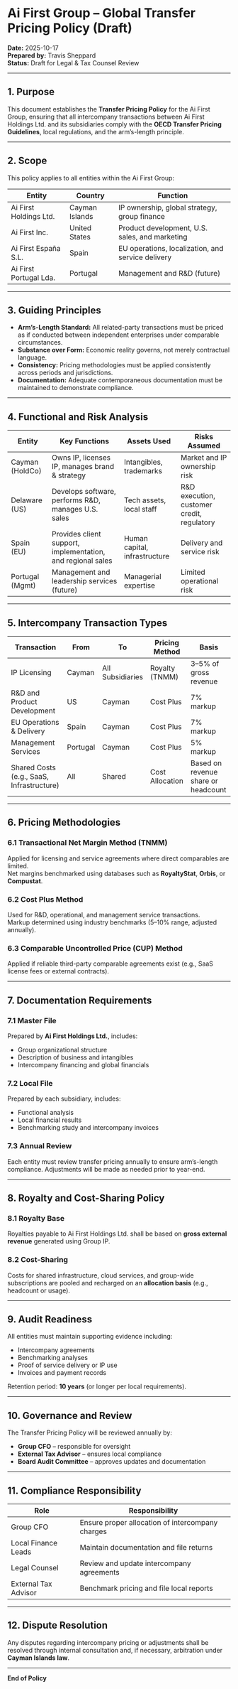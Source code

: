


# Ai First Group – Global Transfer Pricing Policy (Draft)

**Date:** 2025-10-17  
**Prepared by:** Travis Sheppard  
**Status:** Draft for Legal & Tax Counsel Review  

---

## 1. Purpose
This document establishes the **Transfer Pricing Policy** for the Ai First Group, ensuring that all intercompany transactions between Ai First Holdings Ltd. and its subsidiaries comply with the **OECD Transfer Pricing Guidelines**, local regulations, and the arm’s-length principle.

---

## 2. Scope
This policy applies to all entities within the Ai First Group:

| Entity | Country | Function |
|--------|----------|-----------|
| Ai First Holdings Ltd. | Cayman Islands | IP ownership, global strategy, group finance |
| Ai First Inc. | United States | Product development, U.S. sales, and marketing |
| Ai First España S.L. | Spain | EU operations, localization, and service delivery |
| Ai First Portugal Lda. | Portugal | Management and R&D (future) |

---

## 3. Guiding Principles
- **Arm’s-Length Standard:** All related-party transactions must be priced as if conducted between independent enterprises under comparable circumstances.  
- **Substance over Form:** Economic reality governs, not merely contractual language.  
- **Consistency:** Pricing methodologies must be applied consistently across periods and jurisdictions.  
- **Documentation:** Adequate contemporaneous documentation must be maintained to demonstrate compliance.

---

## 4. Functional and Risk Analysis

| Entity | Key Functions | Assets Used | Risks Assumed |
|--------|----------------|--------------|----------------|
| Cayman (HoldCo) | Owns IP, licenses IP, manages brand & strategy | Intangibles, trademarks | Market and IP ownership risk |
| Delaware (US) | Develops software, performs R&D, manages U.S. sales | Tech assets, local staff | R&D execution, customer credit, regulatory |
| Spain (EU) | Provides client support, implementation, and regional sales | Human capital, infrastructure | Delivery and service risk |
| Portugal (Mgmt) | Management and leadership services (future) | Managerial expertise | Limited operational risk |

---

## 5. Intercompany Transaction Types

| Transaction | From | To | Pricing Method | Basis |
|--------------|------|----|----------------|--------|
| IP Licensing | Cayman | All Subsidiaries | Royalty (TNMM) | 3–5% of gross revenue |
| R&D and Product Development | US | Cayman | Cost Plus | 7% markup |
| EU Operations & Delivery | Spain | Cayman | Cost Plus | 7% markup |
| Management Services | Portugal | Cayman | Cost Plus | 5% markup |
| Shared Costs (e.g., SaaS, Infrastructure) | All | Shared | Cost Allocation | Based on revenue share or headcount |

---

## 6. Pricing Methodologies

### 6.1 Transactional Net Margin Method (TNMM)
Applied for licensing and service agreements where direct comparables are limited.  
Net margins benchmarked using databases such as **RoyaltyStat**, **Orbis**, or **Compustat**.

### 6.2 Cost Plus Method
Used for R&D, operational, and management service transactions.  
Markup determined using industry benchmarks (5–10% range, adjusted annually).

### 6.3 Comparable Uncontrolled Price (CUP) Method
Applied if reliable third-party comparable agreements exist (e.g., SaaS license fees or external contracts).

---

## 7. Documentation Requirements

### 7.1 Master File
Prepared by **Ai First Holdings Ltd.**, includes:
- Group organizational structure  
- Description of business and intangibles  
- Intercompany financing and global financials  

### 7.2 Local File
Prepared by each subsidiary, includes:
- Functional analysis  
- Local financial results  
- Benchmarking study and intercompany invoices  

### 7.3 Annual Review
Each entity must review transfer pricing annually to ensure arm’s-length compliance. Adjustments will be made as needed prior to year-end.

---

## 8. Royalty and Cost-Sharing Policy

### 8.1 Royalty Base
Royalties payable to Ai First Holdings Ltd. shall be based on **gross external revenue** generated using Group IP.

### 8.2 Cost-Sharing
Costs for shared infrastructure, cloud services, and group-wide subscriptions are pooled and recharged on an **allocation basis** (e.g., headcount or usage).

---

## 9. Audit Readiness
All entities must maintain supporting evidence including:
- Intercompany agreements  
- Benchmarking analyses  
- Proof of service delivery or IP use  
- Invoices and payment records  

Retention period: **10 years** (or longer per local requirements).

---

## 10. Governance and Review
The Transfer Pricing Policy will be reviewed annually by:
- **Group CFO** – responsible for oversight  
- **External Tax Advisor** – ensures local compliance  
- **Board Audit Committee** – approves updates and documentation

---

## 11. Compliance Responsibility

| Role | Responsibility |
|------|----------------|
| Group CFO | Ensure proper allocation of intercompany charges |
| Local Finance Leads | Maintain documentation and file returns |
| Legal Counsel | Review and update intercompany agreements |
| External Tax Advisor | Benchmark pricing and file local reports |

---

## 12. Dispute Resolution
Any disputes regarding intercompany pricing or adjustments shall be resolved through internal consultation and, if necessary, arbitration under **Cayman Islands law**.

---

**End of Policy**